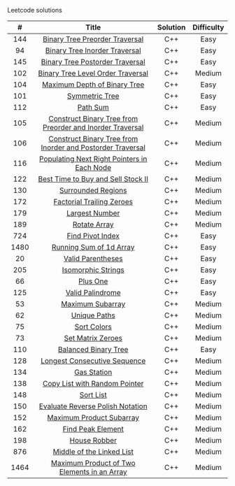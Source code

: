 Leetcode solutions

|   #    |  Title          |   Solution           |  Difficulty   |
| :---:  | :-------------: | :-------------:      | :-----:       |
|  144   | [Binary Tree Preorder Traversal](https://leetcode.com/problems/binary-tree-preorder-traversal/)    |  C++         |  Easy       |
|  94    | [Binary Tree Inorder Traversal](https://leetcode.com/problems/binary-tree-inorder-traversal/)   |  C++  |  Easy   |
|  145   | [Binary Tree Postorder Traversal](https://leetcode.com/problems/binary-tree-postorder-traversal/)  |  C++ |  Easy |
|  102   | [Binary Tree Level Order Traversal](https://leetcode.com/problems/binary-tree-level-order-traversal/) | C++ | Medium |
|  104   | [Maximum Depth of Binary Tree](https://leetcode.com/problems/maximum-depth-of-binary-tree/)  |  C++  | Easy  |
|  101   | [Symmetric Tree](https://leetcode.com/problems/symmetric-tree/)  |  C++  | Easy  |
|  112   | [Path Sum](https://leetcode.com/problems/path-sum/)  |  C++  |  Easy  |
| 105    | [Construct Binary Tree from Preorder and Inorder Traversal](https://leetcode.com/problems/construct-binary-tree-from-preorder-and-inorder-traversal/)  |  C++  | Medium |  
| 106 | [Construct Binary Tree from Inorder and Postorder Traversal](https://leetcode.com/problems/construct-binary-tree-from-inorder-and-postorder-traversal/)  | C++ | Medium |
| 116 | [Populating Next Right Pointers in Each Node](https://leetcode.com/problems/populating-next-right-pointers-in-each-node/) | C++ | Medium |
| 122 | [Best Time to Buy and Sell Stock II](https://leetcode.com/problems/best-time-to-buy-and-sell-stock-ii/) | C++ | Medium |
| 130 | [Surrounded Regions](https://leetcode.com/problems/surrounded-regions/) | C++ | Medium |
| 172 | [Factorial Trailing Zeroes](https://leetcode.com/problems/factorial-trailing-zeroes/) | C++ | Medium |
| 179 | [Largest Number](https://leetcode.com/problems/largest-number/) | C++ | Medium |
| 189 | [Rotate Array](https://leetcode.com/problems/rotate-array/) | C++ | Medium |
| 724 | [Find Pivot Index](https://leetcode.com/problems/find-pivot-index/) | C++ | Easy |
| 1480 | [Running Sum of 1d Array](https://leetcode.com/problems/running-sum-of-1d-array/) | C++ | Easy |
| 20 | [Valid Parentheses](https://leetcode.com/problems/valid-parentheses/) | C++ | Easy |
| 205 | [Isomorphic Strings](https://leetcode.com/problems/isomorphic-strings/) | C++ | Easy |
| 66 | [Plus One](https://leetcode.com/problems/plus-one/) | C++ | Easy |
| 125 | [Valid Palindrome](https://leetcode.com/problems/valid-palindrome/) | C++ | Easy |
| 53 | [Maximum Subarray](https://leetcode.com/problems/maximum-subarray/) | C++| Medium |
| 62 | [Unique Paths](https://leetcode.com/problems/unique-paths/) | C++ | Medium |
| 75 | [Sort Colors](https://leetcode.com/problems/sort-colors/) | C++ | Medium |
| 73 | [Set Matrix Zeroes](https://leetcode.com/problems/set-matrix-zeroes/) | C++ | Medium |
| 110 | [Balanced Binary Tree](https://leetcode.com/problems/balanced-binary-tree/) | C++ | Easy |
| 128 | [Longest Consecutive Sequence](https://leetcode.com/problems/longest-consecutive-sequence/) | C++ | Medium |
| 134 | [Gas Station](https://leetcode.com/problems/gas-station/) | C++ | Medium|
| 138 | [Copy List with Random Pointer](https://leetcode.com/problems/copy-list-with-random-pointer/) | C++ | Medium |
| 148 | [Sort List](https://leetcode.com/problems/sort-list/) | C++ | Medium |
| 150 | [Evaluate Reverse Polish Notation](https://leetcode.com/problems/evaluate-reverse-polish-notation/) | C++ | Medium |
| 152 | [Maximum Product Subarray](https://leetcode.com/problems/maximum-product-subarray/) | C++ | Medium |
| 162 | [Find Peak Element](https://leetcode.com/problems/find-peak-element/) | C++ | Medium |
| 198 | [House Robber](https://leetcode.com/problems/house-robber/) | C++ | Medium |
| 876 | [Middle of the Linked List](https://leetcode.com/problems/middle-of-the-linked-list/) | C++ | Medium |
| 1464 | [Maximum Product of Two Elements in an Array](https://leetcode.com/problems/maximum-product-of-two-elements-in-an-array/) | C++ | Medium |
